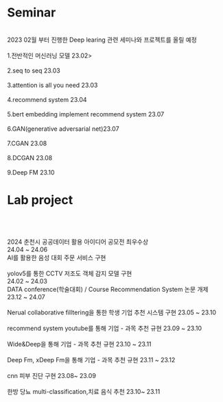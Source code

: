 <h1>Seminar</h1> 
<br>2023 02월 부터 진행한 Deep learing 관련 세미나와 프로젝트를 올릴 예정<br>
<br>1.전반적인 머신러닝 모델 23.02><br>
<br>2.seq to seq 23.03<br>
<br>3.attention is all you need 23.03<br>
<br>4.recommend system 23.04<br>
<br>5.bert embedding implement recommend system 23.07<br>
<br>6.GAN(generative adversarial net)23.07<br>
<br>7.CGAN 23.08 <br>
<br>8.DCGAN 23.08 <br>
<br>9.Deep FM 23.10 <br>


<h1>Lab project</h1>
<br><br>
<br> 2024 춘천시 공공데이터 활용 아이디어 공모전 최우수상 <br> 24.04 ~ 24.06
<br> AI를 활용한 음성 대회 주문 서비스 구현 <br>
<br> yolov5를 통한 CCTV 저조도 객체 감지 모델 구현 <br> 24.02 ~ 24.03 
<br> DATA conference(학술대회) / Course Recommendation System 논문 개제 23.12 ~ 24.07 <br>
<br> Nerual collaborative filltering을 통한 학생 기업 추천 시스템 구현 23.05 ~ 23.10<br>
<br> recommend system youtube를 통해 기업 - 과목 추천 규현 23.09 ~ 23.10 <br>
<br> Wide&Deep을 통해 기업 - 과목 추천 규현 23.10 ~ 23.11 <br>
<br> Deep Fm, xDeep Fm을 통해 기업 - 과목 추천 규현 23.11 ~ 23.12 <br>
<br>cnn 피부 진단 구현 23.08~ 23.09<br>
<br>한방 당뇨 multi-classification,치료 음식 추천 23.10~ 23.11 <br> 

